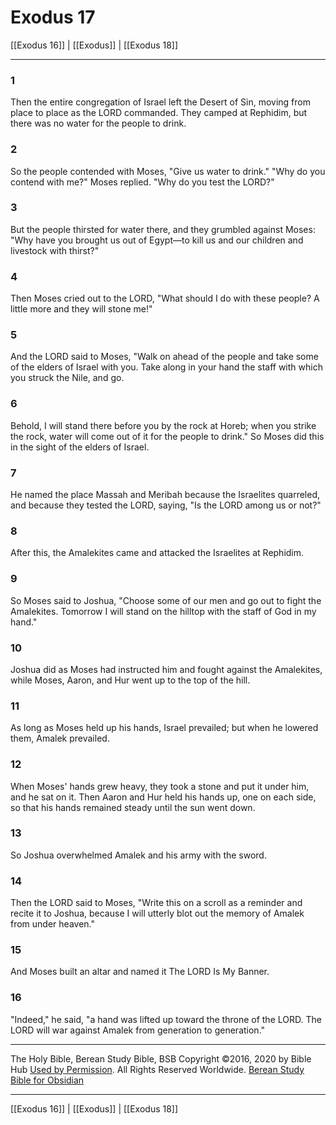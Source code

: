 # Exodus 17

[[Exodus 16]] | [[Exodus]] | [[Exodus 18]]

---

### 1
Then the entire congregation of Israel left the Desert of Sin, moving from place to place as the LORD commanded. They camped at Rephidim, but there was no water for the people to drink.

### 2
So the people contended with Moses, "Give us water to drink." "Why do you contend with me?" Moses replied. "Why do you test the LORD?"

### 3
But the people thirsted for water there, and they grumbled against Moses: "Why have you brought us out of Egypt—to kill us and our children and livestock with thirst?"

### 4
Then Moses cried out to the LORD, "What should I do with these people? A little more and they will stone me!"

### 5
And the LORD said to Moses, "Walk on ahead of the people and take some of the elders of Israel with you. Take along in your hand the staff with which you struck the Nile, and go.

### 6
Behold, I will stand there before you by the rock at Horeb; when you strike the rock, water will come out of it for the people to drink." So Moses did this in the sight of the elders of Israel.

### 7
He named the place Massah and Meribah because the Israelites quarreled, and because they tested the LORD, saying, "Is the LORD among us or not?"

### 8
After this, the Amalekites came and attacked the Israelites at Rephidim.

### 9
So Moses said to Joshua, "Choose some of our men and go out to fight the Amalekites. Tomorrow I will stand on the hilltop with the staff of God in my hand."

### 10
Joshua did as Moses had instructed him and fought against the Amalekites, while Moses, Aaron, and Hur went up to the top of the hill.

### 11
As long as Moses held up his hands, Israel prevailed; but when he lowered them, Amalek prevailed.

### 12
When Moses' hands grew heavy, they took a stone and put it under him, and he sat on it. Then Aaron and Hur held his hands up, one on each side, so that his hands remained steady until the sun went down.

### 13
So Joshua overwhelmed Amalek and his army with the sword.

### 14
Then the LORD said to Moses, "Write this on a scroll as a reminder and recite it to Joshua, because I will utterly blot out the memory of Amalek from under heaven."

### 15
And Moses built an altar and named it The LORD Is My Banner.

### 16
"Indeed," he said, "a hand was lifted up toward the throne of the LORD. The LORD will war against Amalek from generation to generation."

---

The Holy Bible, Berean Study Bible, BSB
Copyright ©2016, 2020 by Bible Hub
[Used by Permission](https://berean.bible/terms.htm). All Rights Reserved Worldwide.
[Berean Study Bible for Obsidian](https://github.com/gapmiss/berean-study-bible-for-obsidian)

---

[[Exodus 16]] | [[Exodus]] | [[Exodus 18]]

